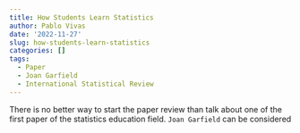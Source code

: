 ```yaml
---
title: How Students Learn Statistics
author: Pablo Vivas
date: '2022-11-27'
slug: how-students-learn-statistics
categories: []
tags:
  - Paper
  - Joan Garfield
  - International Statistical Review
---
```


There is no better way to start the paper review than talk about one of the first paper of the statistics education field. `Joan Garfield` can be considered